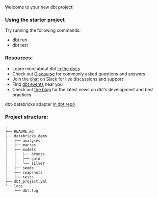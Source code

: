 Welcome to your new dbt project!

### Using the starter project

Try running the following commands:
- dbt run
- dbt test


### Resources:
- Learn more about dbt [in the docs](https://docs.getdbt.com/docs/introduction)
- Check out [Discourse](https://discourse.getdbt.com/) for commonly asked questions and answers
- Join the [chat](https://community.getdbt.com/) on Slack for live discussions and support
- Find [dbt events](https://events.getdbt.com) near you
- Check out [the blog](https://blog.getdbt.com/) for the latest news on dbt's development and best practices


dbt-databricks adapter [in dbt repo](https://github.com/databricks/dbt-databricks)

### Project structure:
```bash
.
├── README.md
├── databricks_demo
│   ├── analyses
│   ├── macros
│   ├── models
│   │   ├── bronze
│   │   ├── gold
│   │   └── silver
│   ├── seeds
│   ├── snapshots
│   └── tests
├── dbt_project.yml
└── logs
    └── dbt.log
```